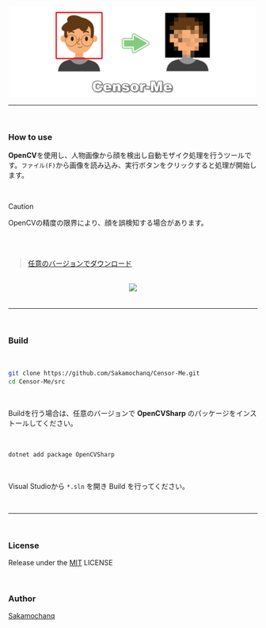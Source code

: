 <div align="center">
    <a href="#">
        <img src="./assets/Censor-Me-Logo.png" width="500px">
    </a>
    <hr>
</div>

<br>

### How to use

**OpenCV**を使用し、人物画像から顔を検出し自動モザイク処理を行うツールです。`ファイル(F)`から画像を読み込み、実行ボタンをクリックすると処理が開始します。

<br>

> [!caution]
> OpenCVの精度の限界により、顔を誤検知する場合があります。

<br>
<br>

> [任意のバージョンでダウンロード](#)

<br>

<div align="center">
    <a href="#">
        <img src="./assets/Censor-Me-Demo.gif" width="400px">
    </a>
</div>

<br>
<hr>
<br>

### Build

<br>

```bash
git clone https://github.com/Sakamochanq/Censor-Me.git
cd Censor-Me/src
```

<br>

Buildを行う場合は、任意のバージョンで **OpenCVSharp** のパッケージをインストールしてください。

<br>

```bash
dotnet add package OpenCVSharp
```

<br>

Visual Studioから `*.sln` を開き Build を行ってください。

<br>
<hr>
<br>

### License

Release under the [MIT](./LICENSE) LICENSE

<br>

### Author

[Sakamochanq](https://github.com/Sakamochanq)
